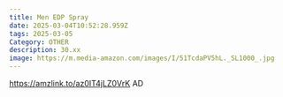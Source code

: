 ```yaml
---
title: Men EDP Spray
date: 2025-03-04T10:52:28.959Z
tags: 2025-03-05
Category: OTHER
description: 30.xx
image: https://m.media-amazon.com/images/I/51TcdaPV5hL._SL1000_.jpg
---
```

https://amzlink.to/az0IT4jLZ0VrK  AD